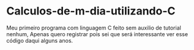 # Calculos-de-m-dia-utilizando-C
Meu primeiro programa com linguagem C feito sem auxilio de tutorial nenhum, Apenas quero registrar pois sei que será interessante ver esse código daqui alguns anos. 
